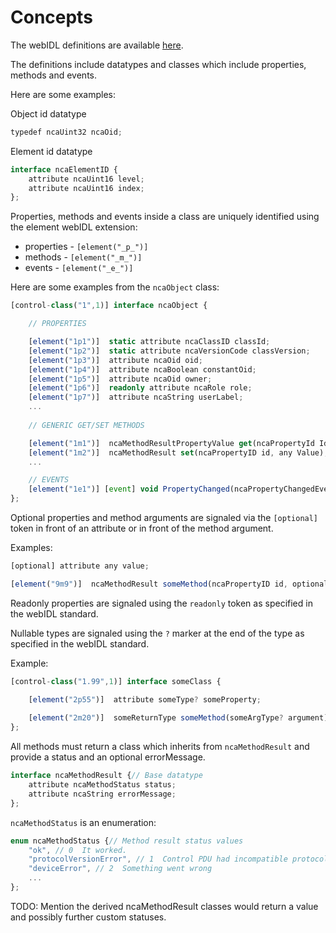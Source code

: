 # Concepts

The webIDL definitions are available [here](idl/NC-Framework.webidl).

The definitions include datatypes and classes which include properties, methods and events.

Here are some examples:

Object id datatype

```typescript
typedef ncaUint32 ncaOid;
```

Element id datatype

```typescript
interface ncaElementID {
    attribute ncaUint16 level;
    attribute ncaUint16 index;
};
```

Properties, methods and events inside a class are uniquely identified using the element webIDL extension:

* properties - `[element("_p_")]`
* methods - `[element("_m_")]`
* events - `[element("_e_")]`

Here are some examples from the `ncaObject` class:

```typescript
[control-class("1",1)] interface ncaObject {

    // PROPERTIES

    [element("1p1")]  static attribute ncaClassID classId;
    [element("1p2")]  static attribute ncaVersionCode classVersion;
    [element("1p3")]  attribute ncaOid oid;
    [element("1p4")]  attribute ncaBoolean constantOid;
    [element("1p5")]  attribute ncaOid owner;
    [element("1p6")]  readonly attribute ncaRole role;
    [element("1p7")]  attribute ncaString userLabel;
    ...
    
    // GENERIC GET/SET METHODS

    [element("1m1")]  ncaMethodResultPropertyValue get(ncaPropertyId Id);
    [element("1m2")]  ncaMethodResult set(ncaPropertyID id, any Value);
    ...

    // EVENTS
    [element("1e1")] [event] void PropertyChanged(ncaPropertyChangedEventData eventData);
};
```

Optional properties and method arguments are signaled via the `[optional]` token in front of an attribute or in front of the method argument.

Examples:

```typescript
[optional] attribute any value;
```

```typescript
[element("9m9")]  ncaMethodResult someMethod(ncaPropertyID id, optional any Value);
```

Readonly properties are signaled using the `readonly` token as specified in the webIDL standard.

Nullable types are signaled using the `?` marker at the end of the type as specified in the webIDL standard.

Example:

```typescript
[control-class("1.99",1)] interface someClass {

    [element("2p55")]  attribute someType? someProperty;
    
    [element("2m20")]  someReturnType someMethod(someArgType? argument);
};
```

All methods must return a class which inherits from `ncaMethodResult` and provide a status and an optional errorMessage.

```typescript
interface ncaMethodResult {// Base datatype
    attribute ncaMethodStatus status;
    attribute ncaString errorMessage;
};
```

`ncaMethodStatus` is an enumeration:

```typescript
enum ncaMethodStatus {// Method result status values
    "ok", // 0  It worked. 
    "protocolVersionError", // 1  Control PDU had incompatible protocol version code 
    "deviceError", // 2  Something went wrong
    ...
};
```

TODO: Mention the derived ncaMethodResult classes would return a value and possibly further custom statuses.
